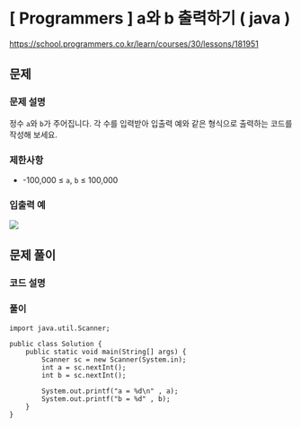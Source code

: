 # [ Programmers ]  a와 b 출력하기 ( java )
https://school.programmers.co.kr/learn/courses/30/lessons/181951
## 문제 
### 문제 설명
정수 `a`와 `b`가 주어집니다. 각 수를 입력받아 입출력 예와 같은 형식으로 출력하는 코드를 작성해 보세요.

### 제한사항
- -100,000 ≤ `a`, `b` ≤ 100,000

### 입출력 예
![](https://i.imgur.com/CsE6MKA.png)





## 문제 풀이
### 코드 설명
### 풀이
```
import java.util.Scanner;

public class Solution {
    public static void main(String[] args) {
        Scanner sc = new Scanner(System.in);
        int a = sc.nextInt();
        int b = sc.nextInt();

        System.out.printf("a = %d\n" , a);
        System.out.printf("b = %d" , b);
    }
}
```



